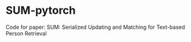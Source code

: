 # SUM-pytorch
Code for paper: SUM: Serialized Updating and Matching for Text-based Person Retrieval
